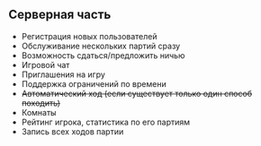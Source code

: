 ## Серверная часть
* Регистрация новых пользователей
* Обслуживание нескольких партий сразу
* Возможность сдаться/предложить ничью
* Игровой чат
* Приглашения на игру
* Поддержка ограничений по времени
* ~~Автоматический ход (если существует только один способ походить)~~
* Комнаты
* Рейтинг игрока, статистика по его партиям
* Запись всех ходов партии
